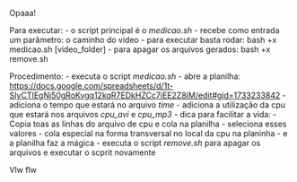 Opaaa!

Para executar:
	- o script principal é o *medicao.sh*
	- recebe como entrada um parâmetro: o caminho do video
	- para executar basta rodar:
		bash +x medicao.sh [video_folder]
	- para apagar os arquivos gerados:
		bash +x remove.sh
	
Procedimento:
	- executa o script *medicao.sh*
	- abre a planilha:
		https://docs.google.com/spreadsheets/d/1t-SIyCTIEgNj50gRoKvgq12kqR7EDkHZCc7iEE2Z8iM/edit#gid=1733233842
	- adiciona o tempo que estará no arquivo *time*
	- adiciona a utilização da cpu que estará nos arquivos *cpu_avi* e *cpu_mp3*
	- dica para facilitar a vida:
		- Copia toas as linhas do arquivo de cpu e cola na planilha
		- seleciona esses valores
		- cola especial na forma transversal no local da cpu na planinha
		- e a planilha faz a mágica
	- executa o script *remove.sh* para apagar os arquivos e executar o scprit novamente

Vlw flw
